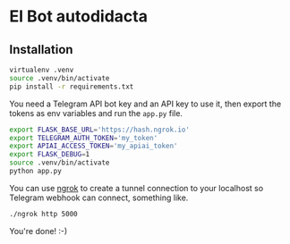 # El Bot autodidacta

## Installation

```bash
virtualenv .venv
source .venv/bin/activate
pip install -r requirements.txt
```

You need a Telegram API bot key and an API key to use it, then export the
tokens as env variables and run the `app.py` file.

```bash
export FLASK_BASE_URL='https://hash.ngrok.io'
export TELEGRAM_AUTH_TOKEN='my_token'
export APIAI_ACCESS_TOKEN='my_apiai_token'
export FLASK_DEBUG=1
source .venv/bin/activate
python app.py
```

You can use [ngrok]() to create a tunnel connection to your localhost so
Telegram webhook can connect, something like.

```bash
./ngrok http 5000
```

You're done! :-)
